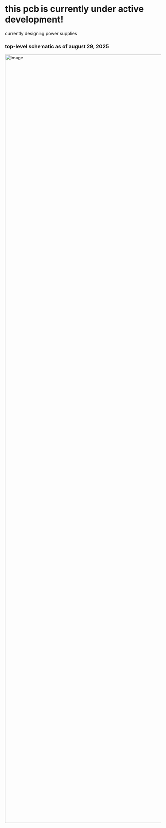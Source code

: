 # this pcb is currently under active development!
currently designing power supplies

### top-level schematic as of august 29, 2025
<img width="3507" height="2480" alt="image" src="https://github.com/user-attachments/assets/3d891651-4a1e-4b61-baec-9161c91b0258" />
